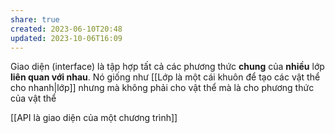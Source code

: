 ```yaml
---
share: true
created: 2023-06-10T20:48
updated: 2023-10-06T16:09
---
```

Giao diện (interface) là tập hợp tất cả các phương thức **chung** của **nhiều** lớp **liên quan với nhau**. Nó giống như [[Lớp là một cái khuôn để tạo các vật thể cho nhanh|lớp]] nhưng mà không phải cho vật thể mà là cho phương thức của vật thể

[[API là giao diện của một chương trình]] 

